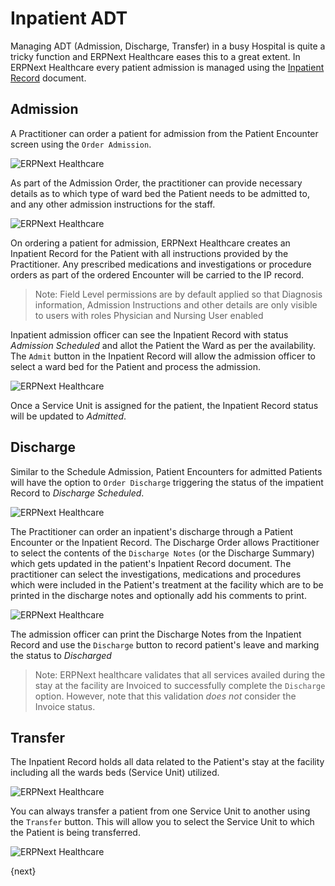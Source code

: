 <!-- add-breadcrumbs -->
# Inpatient ADT

Managing ADT (Admission, Discharge, Transfer) in a busy Hospital is quite a tricky function and ERPNext Healthcare eases this to a great extent. In ERPNext Healthcare every patient admission is managed using the [Inpatient Record](/docs/v13/user/manual/en/healthcare/inpatient_record.html) document.

## Admission
A Practitioner can order a patient for admission from the Patient Encounter screen using the `Order Admission`.

<img class="screenshot" alt="ERPNext Healthcare" src="{{docs_base_url}}/v13/assets/img/healthcare/ip_order_admission.png">

As part of the Admission Order, the practitioner can provide necessary details as to which type of ward bed the Patient needs to be admitted to, and any other admission instructions for the staff.

<img class="screenshot" alt="ERPNext Healthcare" src="{{docs_base_url}}/v13/assets/img/healthcare/ip_admission_order.png">

On ordering a patient for admission, ERPNext Healthcare creates an Inpatient Record for the Patient with all instructions provided by the Practitioner. Any prescribed medications and investigations or procedure orders as part of the ordered Encounter will be carried to the IP record.

> Note: Field Level permissions are by default applied so that Diagnosis information, Admission Instructions and other details are only visible to users with roles Physician and Nursing User enabled

Inpatient admission officer can see the Inpatient Record with status _Admission Scheduled_ and allot the Patient the Ward as per the availability. The `Admit` button in the Inpatient Record will allow the admission officer to select a ward bed for the Patient and process the admission.

<img class="screenshot" alt="ERPNext Healthcare" src="{{docs_base_url}}/v13/assets/img/healthcare/ip_admit_patient.png">

Once a Service Unit is assigned for the patient, the Inpatient Record status will be updated to _Admitted_.

## Discharge

Similar to the Schedule Admission, Patient Encounters for admitted Patients will have the option to `Order Discharge` triggering the status of the impatient Record to _Discharge Scheduled_.

<img class="screenshot" alt="ERPNext Healthcare" src="{{docs_base_url}}/v13/assets/img/healthcare/ip_order_discharge.png">

The Practitioner can order an inpatient's discharge through a Patient Encounter or the Inpatient Record. The Discharge Order allows Practitioner to select the contents of the `Discharge Notes` (or the Discharge Summary) which gets updated in the patient's Inpatient Record document. The practitioner can select the investigations, medications and procedures which were included in the Patient's treatment at the facility which are to be printed in the discharge notes and optionally add his comments to print.

<img class="screenshot" alt="ERPNext Healthcare" src="{{docs_base_url}}/v13/assets/img/healthcare/ip_discharge_order.png">

The admission officer can print the Discharge Notes from the Inpatient Record and use the `Discharge` button to record patient's leave and marking the status to _Discharged_

>Note: ERPNext healthcare validates that all services availed during the stay at the facility are Invoiced to successfully complete the `Discharge` option. However, note that this validation _does not_ consider the Invoice status.

## Transfer
The Inpatient Record holds all data related to the Patient's stay at the facility including all the wards beds (Service Unit) utilized.

<img class="screenshot" alt="ERPNext Healthcare" src="{{docs_base_url}}/v13/assets/img/healthcare/ip_transfer.png">

You can always transfer a patient from one Service Unit to another using the `Transfer` button. This will allow you to select the Service Unit to which the Patient is being transferred.

<img class="screenshot" alt="ERPNext Healthcare" src="{{docs_base_url}}/v13/assets/img/healthcare/ip_transfer_patient.png">

{next}
